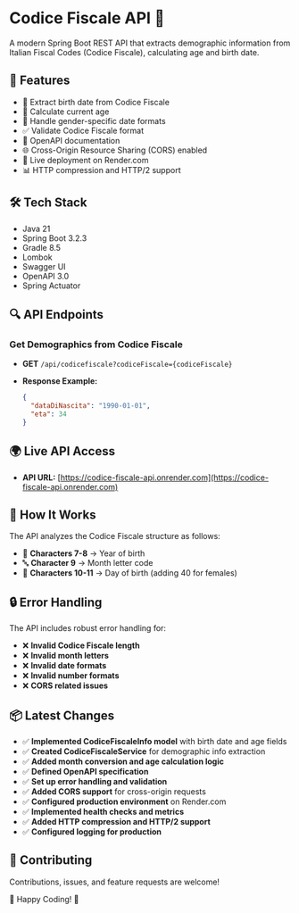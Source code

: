 # Codice Fiscale API 🎯

A modern Spring Boot REST API that extracts demographic information from Italian Fiscal Codes (Codice Fiscale), calculating age and birth date.

## 🚀 Features
- 📅 Extract birth date from Codice Fiscale
- 🎂 Calculate current age
- 🚻 Handle gender-specific date formats
- ✅ Validate Codice Fiscale format
- 📖 OpenAPI documentation
- 🌐 Cross-Origin Resource Sharing (CORS) enabled
- 🚀 Live deployment on Render.com
- 📊 HTTP compression and HTTP/2 support

## 🛠 Tech Stack
- Java 21
- Spring Boot 3.2.3
- Gradle 8.5
- Lombok
- Swagger UI
- OpenAPI 3.0
- Spring Actuator

## 🔍 API Endpoints

### Get Demographics from Codice Fiscale
- **GET** `/api/codicefiscale?codiceFiscale={codiceFiscale}`
- **Response Example:**
  
  ```json
  {
    "dataDiNascita": "1990-01-01",
    "eta": 34
  }
  ```

## 🌍 Live API Access
- **API URL:** [https://codice-fiscale-api.onrender.com](https://codice-fiscale-api.onrender.com)

## 🔧 How It Works

The API analyzes the Codice Fiscale structure as follows:

- 📌 **Characters 7-8** → Year of birth
- 🔤 **Character 9** → Month letter code
- 🔢 **Characters 10-11** → Day of birth (adding 40 for females)

## 🔒 Error Handling

The API includes robust error handling for:

- ❌ **Invalid Codice Fiscale length**
- ❌ **Invalid month letters**
- ❌ **Invalid date formats**
- ❌ **Invalid number formats**
- ❌ **CORS related issues**

## 📦 Latest Changes

- ✅ **Implemented CodiceFiscaleInfo model** with birth date and age fields
- ✅ **Created CodiceFiscaleService** for demographic info extraction
- ✅ **Added month conversion and age calculation logic**
- ✅ **Defined OpenAPI specification**
- ✅ **Set up error handling and validation**
- ✅ **Added CORS support** for cross-origin requests
- ✅ **Configured production environment** on Render.com
- ✅ **Implemented health checks and metrics**
- ✅ **Added HTTP compression and HTTP/2 support**
- ✅ **Configured logging for production**

## 🤝 Contributing

Contributions, issues, and feature requests are welcome!

🎯 Happy Coding! 🚀
